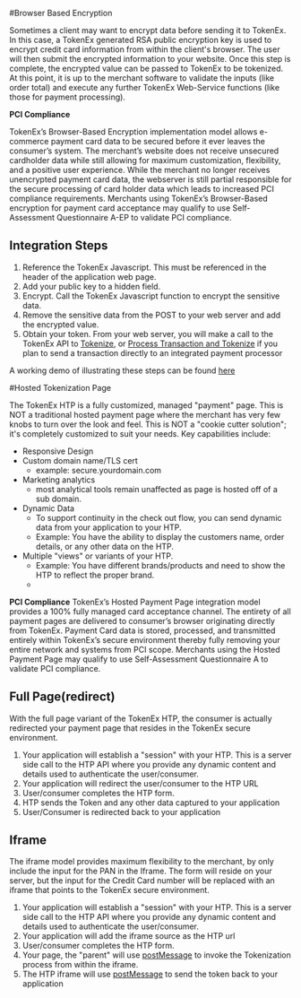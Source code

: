 #Browser Based Encryption

Sometimes a client may want to encrypt data before sending it to TokenEx.  In this case, a TokenEx generated  RSA public encryption key is used to encrypt credit card information from within the client's browser.  The user will then submit the encrypted information to your website.  Once this step is complete, the encrypted value can be passed to TokenEx to be tokenized.  At this point, it is up to the merchant software to validate the inputs (like order total) and execute any further TokenEx Web-Service functions (like those for payment processing).  

**PCI Compliance**

TokenEx’s Browser-Based Encryption implementation model allows e-commerce payment card data to be secured before it ever leaves the consumer’s system. The merchant’s website does not receive unsecured cardholder data while still allowing for maximum customization, flexibility, and a positive user experience. While the merchant no longer receives unencrypted payment card data, the webserver is still partial responsible for the secure processing of card holder data which leads to increased PCI compliance requirements.   Merchants using TokenEx’s Browser-Based encryption for payment card acceptance may qualify to use Self-Assessment Questionnaire A-EP to validate PCI compliance.

## Integration Steps

 1. Reference the TokenEx Javascript.  This must be referenced in the header of the application web page.
 2. Add your public key to a hidden field.
 3. Encrypt.  Call the TokenEx Javascript function to encrypt the sensitive data.
 4. Remove the sensitive data from the POST to your web server and add the encrypted value.  
 5. Obtain your token.  From your web server, you will make a call to the TokenEx API to [Tokenize][tokenizeencrypted], or [Process Transaction and Tokenize][processtransactionandtokenize] if you plan to send a transaction directly to an integrated payment processor

A working demo of illustrating these steps can be found [here][bbejsfiddle]


#Hosted Tokenization Page

The TokenEx HTP is a fully customized, managed "payment" page. This is NOT a traditional hosted payment page where the merchant has very few knobs to turn over the look and feel. This is NOT a "cookie cutter solution"; it's completely customized to suit your needs. Key capabilities include: 

 - Responsive Design
 - Custom domain name/TLS cert
	 - example: secure.yourdomain.com
 - Marketing analytics
	 - most analytical tools remain unaffected as page is hosted off of a sub domain.
 - Dynamic Data
	 - To support continuity in the check out flow, you can send dynamic data from your application to your HTP. 
	 - Example: You have the ability to display the customers name, order details, or any other data on the HTP.
 - Multiple "views" or variants of your HTP.
	 - Example: You have different brands/products and need to show the HTP to reflect the proper brand.
	 - 

**PCI Compliance**
TokenEx’s Hosted Payment Page integration model provides a 100% fully managed card acceptance channel. The entirety of all payment pages are delivered to consumer’s browser originating directly from TokenEx. Payment Card data is stored, processed, and transmitted entirely within TokenEx’s secure environment thereby fully removing your entire network and systems from PCI scope. Merchants using the Hosted Payment Page may qualify to use Self-Assessment Questionnaire A to validate PCI compliance.

## Full Page(redirect)

With the full page variant of the TokenEx HTP, the consumer is actually redirected your payment page that resides in the TokenEx secure environment.  

 1. Your application will establish a "session" with your HTP. This is a server side call to the HTP API where you provide any dynamic content and details used to authenticate the user/consumer.
 2. Your application will redirect the user/consumer to the HTP URL
 3. User/consumer completes the HTP form.
 4. HTP sends the Token and any other data captured to your application
 5. User/Consumer is redirected back to your application

## Iframe

The iframe model provides maximum flexibility to the merchant, by only include the input for the PAN in the Iframe. The form will reside on your server, but the input for the Credit Card number will be replaced with an iframe that points to the TokenEx secure environment. 

 1. Your application will establish a "session" with your HTP. This is a server side call to the HTP API where you provide any dynamic content and details used to authenticate the user/consumer.
 2. Your application will add the iframe source as the HTP url
 3. User/consumer completes the HTP form.
 4. Your page, the "parent" will use [postMessage][postmessageLink] to invoke the Tokenization process from within the iframe.
 5. The HTP iframe will use [postMessage][postmessageLink] to send the token back to your application
 
[postmessageLink]: [https://developer.mozilla.org/en-US/docs/Web/API/Window/postMessage]
[tokenizeencrypted]: #tokenex-api-token-services-tokenizefromencryptedvalue
[processtransactionandtokenize]:#tokenex-api-payment-services-process-transaction-and-tokenize
[bbejsfiddle]: https://jsfiddle.net/TokenEx/pdx9qLqh/